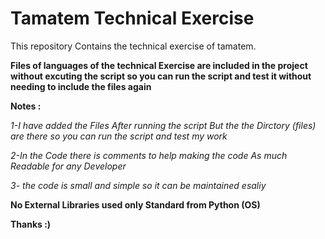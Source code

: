 # Tamatem Technical Exercise
This repository Contains the technical exercise of tamatem.


**Files of languages of the technical Exercise are included in the project without excuting the script so you can run the script and test it without needing to include the files again**


**Notes :**	

*1-I have added the Files After running the script But the the Dirctory (files) are there so you can run the script and test my work*	

*2-In the Code there is comments to help making the code As much Readable for any Developer*

*3- the code is small and simple so it can be maintained esaliy*


**No External Libraries used only Standard from Python (OS)**	

**Thanks :)**	

